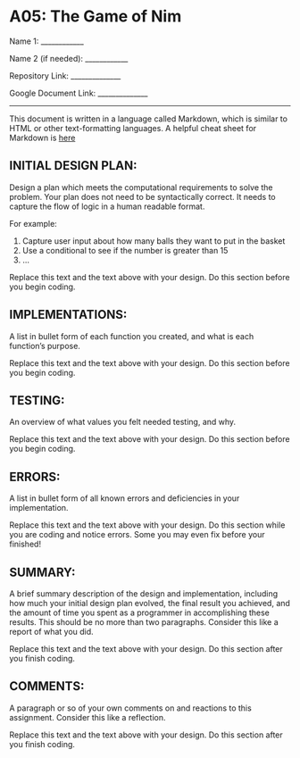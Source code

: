 # A05: The Game of Nim

Name 1: ____________

Name 2 (if needed): ____________

Repository Link: ______________

Google Document Link: ______________

---

This document is written in a language called Markdown, which is similar to HTML or other text-formatting languages. A helpful cheat sheet for Markdown is [here](https://github.com/adam-p/markdown-here/wiki/Markdown-Cheatsheet)

## INITIAL DESIGN PLAN:

Design a plan which meets the computational requirements to solve the problem. Your plan does not need to be syntactically correct. It needs to capture the flow of logic in a human readable format.

For example:
1. Capture user input about how many balls they want to put in the basket
2. Use a conditional to see if the number is greater than 15
3. ...

Replace this text and the text above with your design. Do this section before you begin coding.

## IMPLEMENTATIONS:

A list in bullet form of each function you created, and what is each function’s purpose.

Replace this text and the text above with your design. Do this section before you begin coding.

## TESTING:

An overview of what values you felt needed testing, and why.

Replace this text and the text above with your design. Do this section before you begin coding.

## ERRORS:

A list in bullet form of all known errors and deficiencies in your implementation.

Replace this text and the text above with your design. Do this section while you are coding and notice errors. Some you may even fix before your finished!

## SUMMARY:

A brief summary description of the design and implementation, including how much your initial design plan evolved, the final result you achieved, and the amount of time you spent as a programmer in accomplishing these results. This should be no more than two paragraphs. Consider this like a report of what you did.

Replace this text and the text above with your design. Do this section after you finish coding.

## COMMENTS:

A paragraph or so of your own comments on and reactions to this assignment. Consider this like a reflection.

Replace this text and the text above with your design. Do this section after you finish coding.
